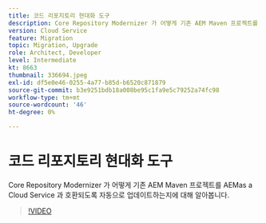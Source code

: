 ```yaml
---
title: 코드 리포지토리 현대화 도구
description: Core Repository Modernizer 가 어떻게 기존 AEM Maven 프로젝트를 AEMas a Cloud Service 과 호환되도록 자동으로 업데이트하는지에 대해 알아봅니다.
version: Cloud Service
feature: Migration
topic: Migration, Upgrade
role: Architect, Developer
level: Intermediate
kt: 8663
thumbnail: 336694.jpeg
exl-id: df5e0e46-0255-4a77-b85d-b6520c871879
source-git-commit: b3e9251bdb18a008be95c1fa9e5c79252a74fc98
workflow-type: tm+mt
source-wordcount: '46'
ht-degree: 0%

---
```


# 코드 리포지토리 현대화 도구

Core Repository Modernizer 가 어떻게 기존 AEM Maven 프로젝트를 AEMas a Cloud Service 과 호환되도록 자동으로 업데이트하는지에 대해 알아봅니다.

>[!VIDEO](https://video.tv.adobe.com/v/336694?quality=12&learn=on)
